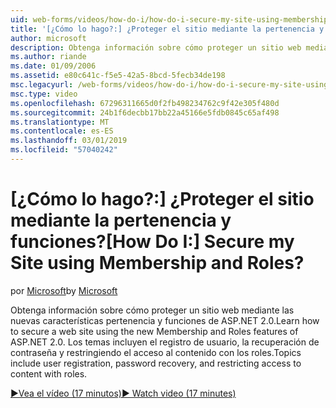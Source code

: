 ```yaml
---
uid: web-forms/videos/how-do-i/how-do-i-secure-my-site-using-membership-and-roles
title: '[¿Cómo lo hago?:] ¿Proteger el sitio mediante la pertenencia y funciones? | Microsoft Docs'
author: microsoft
description: Obtenga información sobre cómo proteger un sitio web mediante las nuevas características pertenencia y funciones de ASP.NET 2.0. Los temas incluyen el registro de usuario, la recuperación de contraseña y restricti...
ms.author: riande
ms.date: 01/09/2006
ms.assetid: e80c641c-f5e5-42a5-8bcd-5fecb34de198
msc.legacyurl: /web-forms/videos/how-do-i/how-do-i-secure-my-site-using-membership-and-roles
msc.type: video
ms.openlocfilehash: 67296311665d0f2fb498234762c9f42e305f480d
ms.sourcegitcommit: 24b1f6decbb17bb22a45166e5fdb0845c65af498
ms.translationtype: MT
ms.contentlocale: es-ES
ms.lasthandoff: 03/01/2019
ms.locfileid: "57040242"
---
```

<a name="how-do-i-secure-my-site-using-membership-and-roles"></a><span data-ttu-id="b0fe2-105">[¿Cómo lo hago?:] ¿Proteger el sitio mediante la pertenencia y funciones?</span><span class="sxs-lookup"><span data-stu-id="b0fe2-105">[How Do I:] Secure my Site using Membership and Roles?</span></span>
====================
<span data-ttu-id="b0fe2-106">por [Microsoft](https://github.com/microsoft)</span><span class="sxs-lookup"><span data-stu-id="b0fe2-106">by [Microsoft](https://github.com/microsoft)</span></span>

<span data-ttu-id="b0fe2-107">Obtenga información sobre cómo proteger un sitio web mediante las nuevas características pertenencia y funciones de ASP.NET 2.0.</span><span class="sxs-lookup"><span data-stu-id="b0fe2-107">Learn how to secure a web site using the new Membership and Roles features of ASP.NET 2.0.</span></span> <span data-ttu-id="b0fe2-108">Los temas incluyen el registro de usuario, la recuperación de contraseña y restringiendo el acceso al contenido con los roles.</span><span class="sxs-lookup"><span data-stu-id="b0fe2-108">Topics include user registration, password recovery, and restricting access to content with roles.</span></span>

[<span data-ttu-id="b0fe2-109">&#9654;Vea el vídeo (17 minutos)</span><span class="sxs-lookup"><span data-stu-id="b0fe2-109">&#9654; Watch video (17 minutes)</span></span>](https://channel9.msdn.com/Blogs/ASP-NET-Site-Videos/how-do-i-secure-my-site-using-membership-and-roles)
